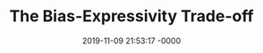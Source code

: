 ---
layout: post
title:  "The Bias-Expressivity Trade-off"
date:   2019-11-09 21:53:17 -0000
categories: Research
redirect_to: https://arxiv.org/pdf/1911.04964.pdf
thumbnail: /assets/thumbnails/bias-expressivity.jpeg
tldr: "Bias-Expressivity tradeoff"
---